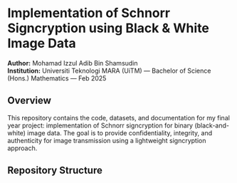# Implementation of Schnorr Signcryption using Black & White Image Data

**Author:** Mohamad Izzul Adib Bin Shamsudin  
**Institution:** Universiti Teknologi MARA (UiTM) — Bachelor of Science (Hons.) Mathematics — Feb 2025

## Overview
This repository contains the code, datasets, and documentation for my final year project: implementation of Schnorr signcryption for binary (black-and-white) image data. The goal is to provide confidentiality, integrity, and authenticity for image transmission using a lightweight signcryption approach.

## Repository Structure
